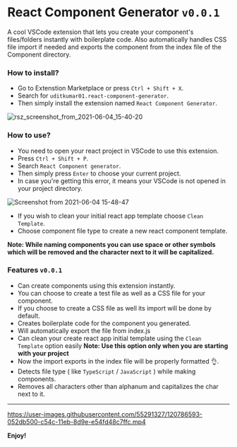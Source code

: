 # React Component Generator `v0.0.1`

A cool VSCode extension that lets you create your component's files/folders instantly with boilerplate code. Also automatically handles CSS file import if needed and exports the component from the index file of the Component directory.

### How to install?
 
-   Go to Extenstion Marketplace or press `Ctrl + Shift + X`.
-   Search for `uditkumar01.react-component-generator`.
-   Then simply install the extension named `React Component Generator`.

![rsz_screenshot_from_2021-06-04_15-40-20](https://user-images.githubusercontent.com/55291327/120786441-d7487080-c54b-11eb-91fb-43564efb8f4f.png)


### How to use?

-   You need to open your react project in VSCode to use this extension.
-   Press `Ctrl + Shift + P`.
-   Search `React Component generator`.
-   Then simply press `Enter` to choose your current project.
-   In case you're getting this error, it means your VSCode is not opened in your project directory.

![Screenshot from 2021-06-04 15-48-47](https://user-images.githubusercontent.com/55291327/120787190-b896a980-c54c-11eb-81d9-aa4431372a4b.png)

-   If you wish to clean your initial react app template choose `Clean Template`.
-   Choose component file type to create a new react component template.

**Note: While naming components you can use space or other symbols which will be removed and the character next to it will be capitalized.**

### Features `v0.0.1`

-   Can create components using this extension instantly.
-   You can choose to create a test file as well as a CSS file for your component.
-   If you choose to create a CSS file as well its import will be done by default.
-   Creates boilerplate code for the component you generated.
-   Will automatically export the file from index.js
-   Can clean your create react app initial template using the `Clean Template` option easily **Note: Use this option only when you are starting with your project**
-   Now the import exports in the index file will be properly formatted 👌.
-   Detects file type ( like `TypeScript` / `JavaScript` ) while making components.
-   Removes all characters other than alphanum and capitalizes the char next to it.

---



https://user-images.githubusercontent.com/55291327/120786593-052db500-c54c-11eb-8d9e-e54fd48c7ffc.mp4



**Enjoy!**
